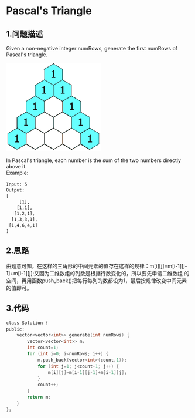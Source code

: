 # Pascal's Triangle

1.问题描述
---

Given a non-negative integer numRows, generate the first numRows of Pascal's triangle.

![image](https://github.com/bjh2018/Leetcode-daily/blob/master/PascalTriangleAnimated2.gif)

In Pascal's triangle, each number is the sum of the two numbers directly above it.<br>
Example:

```
Input: 5
Output:
[
     [1],
    [1,1],
   [1,2,1],
  [1,3,3,1],
 [1,4,6,4,1]
]
```

2.思路
---

由题意可知，在这样的三角形的中间元素的值存在这样的规律：m[i][j]=m[i-1][j-1]+m[i-1][j];又因为二维数组的列数是根据行数变化的，所以要先申请二维数组
的空间，再用函数push_back()把每行每列的数都设为1，最后按规律改变中间元素的值即可。

3.代码
---

```c
class Solution {
public:
    vector<vector<int>> generate(int numRows) {
        vector<vector<int>> m;
        int count=1;
        for (int i=0; i<numRows; i++) {
            m.push_back(vector<int>(count,1));
            for (int j=1; j<count-1; j++) {
                m[i][j]=m[i-1][j-1]+m[i-1][j];
            }
            count++;
        }
        return m;
    }
};
```
